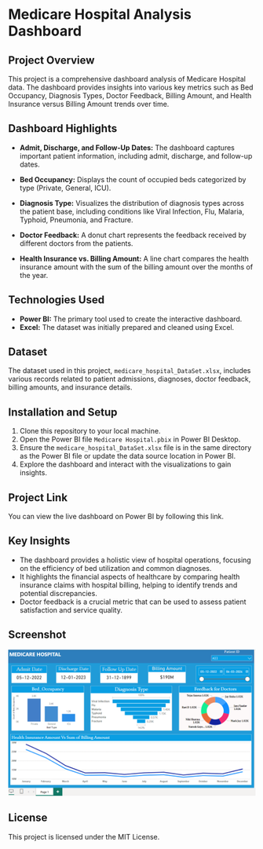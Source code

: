 # Medicare Hospital Analysis Dashboard

## Project Overview

This project is a comprehensive dashboard analysis of Medicare Hospital data. The dashboard provides insights into various key metrics such as Bed Occupancy, Diagnosis Types, Doctor Feedback, Billing Amount, and Health Insurance versus Billing Amount trends over time.

## Dashboard Highlights

- **Admit, Discharge, and Follow-Up Dates:** The dashboard captures important patient information, including admit, discharge, and follow-up dates.
  
- **Bed Occupancy:** Displays the count of occupied beds categorized by type (Private, General, ICU).

- **Diagnosis Type:** Visualizes the distribution of diagnosis types across the patient base, including conditions like Viral Infection, Flu, Malaria, Typhoid, Pneumonia, and Fracture.

- **Doctor Feedback:** A donut chart represents the feedback received by different doctors from the patients.

- **Health Insurance vs. Billing Amount:** A line chart compares the health insurance amount with the sum of the billing amount over the months of the year.

## Technologies Used

- **Power BI:** The primary tool used to create the interactive dashboard.
- **Excel:** The dataset was initially prepared and cleaned using Excel.

## Dataset

The dataset used in this project, `medicare_hospital_DataSet.xlsx`, includes various records related to patient admissions, diagnoses, doctor feedback, billing amounts, and insurance details.

## Installation and Setup

1. Clone this repository to your local machine.
2. Open the Power BI file `Medicare Hospital.pbix` in Power BI Desktop.
3. Ensure the `medicare_hospital_DataSet.xlsx` file is in the same directory as the Power BI file or update the data source location in Power BI.
4. Explore the dashboard and interact with the visualizations to gain insights.


## Project Link

You can view the live dashboard on Power BI by following this link.

## Key Insights

- The dashboard provides a holistic view of hospital operations, focusing on the efficiency of bed utilization and common diagnoses.
- It highlights the financial aspects of healthcare by comparing health insurance claims with hospital billing, helping to identify trends and potential discrepancies.
- Doctor feedback is a crucial metric that can be used to assess patient satisfaction and service quality.

## Screenshot

![Medicare Hospital Analysis Dashboard](./Medicare_hospital_Analysis_Dashboard.png)

## License

This project is licensed under the MIT License.


